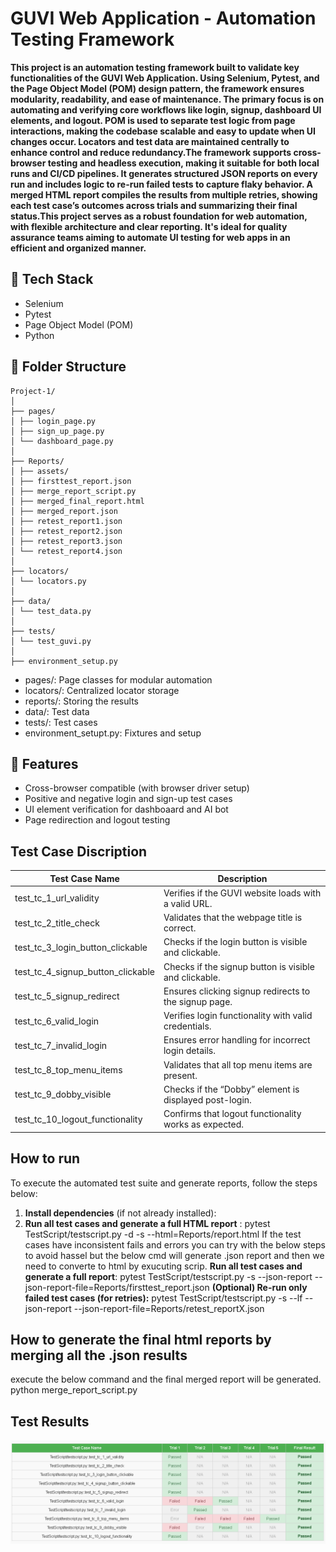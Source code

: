 # GUVI Web Application - Automation Testing Framework

**This project is an automation testing framework built to validate key functionalities of the GUVI Web Application. Using Selenium, Pytest, and 
the Page Object Model (POM) design pattern, the framework ensures modularity, readability, and ease of maintenance.
The primary focus is on automating and verifying core workflows like login, signup, dashboard UI elements, and logout. 
POM is used to separate test logic from page interactions, making the codebase scalable and easy to update when UI changes occur. 
Locators and test data are maintained centrally to enhance control and reduce redundancy.The framework supports cross-browser testing 
and headless execution, making it suitable for both local runs and CI/CD pipelines. It generates structured JSON reports on every run 
and includes logic to re-run failed tests to capture flaky behavior. A merged HTML report compiles the results from multiple retries, 
showing each test case’s outcomes across trials and summarizing their final status.This project serves as a robust foundation for web 
automation, with flexible architecture and clear reporting. It's ideal for quality 
assurance teams aiming to automate UI testing for web apps in an efficient and organized manner.**

## 🔧 Tech Stack
- Selenium
- Pytest
- Page Object Model (POM)
- Python

## 📁 Folder Structure
```
Project-1/
│
├── pages/
│ ├── login_page.py
│ ├── sign_up_page.py
│ └── dashboard_page.py
│
├── Reports/
│ ├── assets/
│ ├── firsttest_report.json
│ ├── merge_report_script.py
│ ├── merged_final_report.html
│ ├── merged_report.json
│ ├── retest_report1.json
│ ├── retest_report2.json
│ ├── retest_report3.json
│ └── retest_report4.json
│
├── locators/
│ └── locators.py
│
├── data/
│ └── test_data.py
│
├── tests/
│ └── test_guvi.py
│
├── environment_setup.py
```

- pages/: Page classes for modular automation
- locators/: Centralized locator storage
- reports/: Storing the results
- data/: Test data
- tests/: Test cases
- environment_setupt.py: Fixtures and setup


## 🔩 Features
- Cross-browser compatible (with browser driver setup)
- Positive and negative login and sign-up test cases
- UI element verification for dashboaard and AI bot
- Page redirection and logout testing

## Test Case Discription

| Test Case Name                      | Description                                            |
| ----------------------------------- | ------------------------------------------------------ |
| test_tc_1_url_validity            | Verifies if the GUVI website loads with a valid URL.   |
| test_tc_2_title_check             | Validates that the webpage title is correct.           |
| test_tc_3_login_button_clickable  | Checks if the login button is visible and clickable.   |
| test_tc_4_signup_button_clickable | Checks if the signup button is visible and clickable.  |
| test_tc_5_signup_redirect         | Ensures clicking signup redirects to the signup page.  |
| test_tc_6_valid_login             | Verifies login functionality with valid credentials.   |
| test_tc_7_invalid_login           | Ensures error handling for incorrect login details.    |
| test_tc_8_top_menu_items          | Validates that all top menu items are present.         |
| test_tc_9_dobby_visible           | Checks if the “Dobby” element is displayed post-login. |
| test_tc_10_logout_functionality   | Confirms that logout functionality works as expected.  |


## How to run 
To execute the automated test suite and generate reports, follow the steps below:

1. **Install dependencies** (if not already installed):
2. **Run all test cases and generate a full HTML report** : pytest TestScript/testscript.py -d -s --html=Reports/report.html
   If the test cases have inconsistent fails and errors you can try with the below steps to avoid hassel but the
   below cmd will generate .json report and then we need to converte to html by exucuting scrip.
          **Run all test cases and generate a full report**: pytest TestScript/testscript.py -s --json-report --json-report-file=Reports/firsttest_report.json
          **(Optional) Re-run only failed test cases (for retries):** pytest TestScript/testscript.py -s --lf --json-report --json-report-file=Reports/retest_reportX.json
         
## How to generate the final html reports by merging all the .json results 
  execute the below command and the final merged report will be generated.
  python merge_report_script.py


## Test Results

![Test Screenshot](https://github.com/sakshinitnaware/Python-Project-1/blob/main/Reports/TestScreenshort.PNG)

